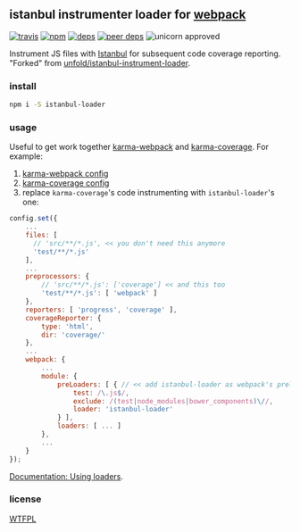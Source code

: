 ## istanbul instrumenter loader for [webpack](https://webpack.github.io/)

[![travis](http://img.shields.io/travis/deepsweet/istanbul-loader.svg?style=flat-square)](https://travis-ci.org/deepsweet/istanbul-loader)
[![npm](http://img.shields.io/npm/v/istanbul-loader.svg?style=flat-square)](https://www.npmjs.org/package/istanbul-loader)
[![deps](http://img.shields.io/david/deepsweet/istanbul-loader.svg?style=flat-square)](https://david-dm.org/deepsweet/istanbul-loader)
[![peer deps](http://img.shields.io/david/peer/deepsweet/istanbul-loader.svg?style=flat-square)](https://david-dm.org/deepsweet/mustache-loader#info=peerDependencies)
![unicorn approved](http://img.shields.io/badge/unicorn-approved-ff69b4.svg?style=flat-square)

Instrument JS files with [Istanbul](https://github.com/gotwarlost/istanbul) for subsequent code coverage reporting.
"Forked" from [unfold/istanbul-instrument-loader](https://github.com/unfold/istanbul-instrument-loader).

### install

```sh
npm i -S istanbul-loader
```

### usage

Useful to get work together [karma-webpack](https://github.com/webpack/karma-webpack) and [karma-coverage](https://github.com/karma-runner/karma-coverage). For example:

1. [karma-webpack config](https://github.com/webpack/karma-webpack#karma-webpack)
2. [karma-coverage config](https://github.com/karma-runner/karma-coverage#configuration)
3. replace `karma-coverage`'s code instrumenting with `istanbul-loader`'s one:

```javascript
config.set({
    ...
    files: [
      // 'src/**/*.js', << you don't need this anymore
      'test/**/*.js'
    ],
    ...
    preprocessors: {
        // 'src/**/*.js': ['coverage'] << and this too
        'test/**/*.js': [ 'webpack' ]
    },
    reporters: [ 'progress', 'coverage' ],
    coverageReporter: {
        type: 'html',
        dir: 'coverage/'
    },
    ...
    webpack: {
        ...
        module: {
            preLoaders: [ { // << add istanbul-loader as webpack's preloader
                test: /\.js$/,
                exclude: /(test|node_modules|bower_components)\//,
                loader: 'istanbul-loader'
            } ],
            loaders: [ ... ]
        },
        ...
    }
});
```

[Documentation: Using loaders](https://webpack.github.io/docs/using-loaders.html).

### license
[WTFPL](http://www.wtfpl.net/wp-content/uploads/2012/12/wtfpl-strip.jpg)
